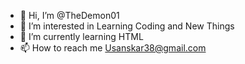 - 👋 Hi, I’m @TheDemon01
- 👀 I’m interested in Learning Coding and New Things 
- 🌱 I’m currently learning HTML 
- 📫 How to reach me Usanskar38@gmail.com

<!---
TheDemon01/TheDemon01 is a ✨ special ✨ repository because its `README.md` (this file) appears on your GitHub profile.
You can click the Preview link to take a look at your changes.
--->
